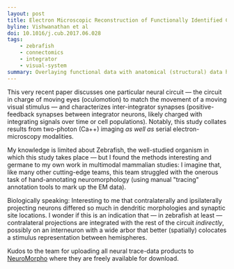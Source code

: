 ```yaml
---
layout: post
title: Electron Microscopic Reconstruction of Functionally Identified Cells in a Neural Integrator
byline: Vishwanathan et al
doi: 10.1016/j.cub.2017.06.028
tags:
    - zebrafish
    - connectomics
    - integrator
    - visual-system
summary: Overlaying functional data with anatomical (structural) data helps identify and reconstruct complex brain circuits.
---
```


This very recent paper discusses one particular neural circuit — the circuit in charge of moving eyes (oculomotion) to match the movement of a moving visual stimulus — and characterizes inter-integrator synapses (positive-feedback synapses between integrator neurons, likely charged with integrating signals over time or cell populations). Notably, this study collates results from two-photon (Ca++) imaging _as well as_ serial electron-microscopy modalities.

My knowledge is limited about Zebrafish, the well-studied organism in which this study takes place — but I found the methods interesting and germane to my own work in multimodal mammalian studies: I imagine that, like many other cutting-edge teams, this team struggled with the onerous task of hand-annotating neuromorphology (using manual "tracing" annotation tools to mark up the EM data).

Biologically speaking: Interesting to me that contralaterally and ipsilaterally projecting neurons differed so much in dendritic morphologies and synaptic site locations. I wonder if this is an indication that — in zebrafish at least — contralateral projections are integrated with the rest of the circuit _indirectly_, possibly on an interneuron with a wide arbor that better (spatially) colocates a stimulus representation between hemispheres.

Kudos to the team for uploading all neural trace-data products to [NeuroMorpho](http://neuromorpho.org) where they are freely available for download.
